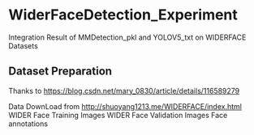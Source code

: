 # WiderFaceDetection_Experiment
Integration Result of MMDetection_pkl and YOLOV5_txt on WIDERFACE Datasets

## Dataset Preparation
Thanks to https://blog.csdn.net/mary_0830/article/details/116589279

Data DownLoad from http://shuoyang1213.me/WIDERFACE/index.html
WIDER Face Training Images
WIDER Face Validation Images
Face annotations
